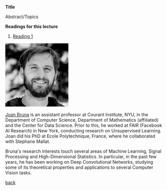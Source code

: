 <div class="abstract">   
    <strong>Title</strong>
    <p align="justify">Abstract/Topics</p>  
    <strong>Readings for this lecture</strong>  
    <ol>
        <li>
        <a href=""> Reading 1 </a>
        </li>
    </ol>
    </div>


![Joan Bruna](/assets/img/bruna.png)  

[Joan Bruna](http://cims.nyu.edu/~bruna/) is an assistant professor at Courant Institute, NYU, in the Department of Computer Science, Department of Mathematics (affiliated) and the Center for Data Science. Prior to this, he worked at FAIR (Facebook AI Research) in New York, conducting research on Unsupervised Learning. Joan did his PhD at Ecole Polytechnique, France, where he collaborated with Stephane Mallat.
   
Bruna's research interests touch several areas of Machine Learning, Signal Processing and High-Dimensional Statistics. In particular, in the past few years, he has been working on Deep Convolutional Networks, studying some of its theoretical properties and applications to several Computer Vision tasks.

[back](./)
